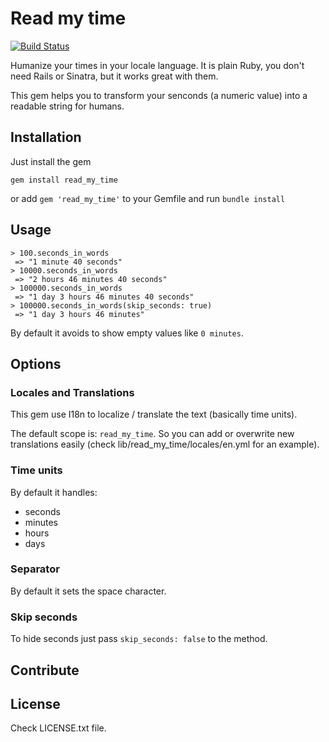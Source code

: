 # Read my time

[![Build Status](https://travis-ci.org/dpzaba/read_my_time.svg)](https://travis-ci.org/dpzaba/read_my_time)

Humanize your times in your locale language. It is plain Ruby, you don't need Rails or Sinatra, but it works great with them.

This gem helps you to transform your senconds (a numeric value) into a readable string for humans.


## Installation

Just install the gem

```
gem install read_my_time
```

or add ```gem 'read_my_time'``` to your Gemfile and run ```bundle install```


## Usage

```
> 100.seconds_in_words
 => "1 minute 40 seconds"
> 10000.seconds_in_words
 => "2 hours 46 minutes 40 seconds"
> 100000.seconds_in_words
 => "1 day 3 hours 46 minutes 40 seconds"
> 100000.seconds_in_words(skip_seconds: true)
 => "1 day 3 hours 46 minutes"
```

By default it avoids to show empty values like ```0 minutes```.


## Options

### Locales and Translations

This gem use I18n to localize / translate the text (basically time units).

The default scope is: ```read_my_time```. So you can add or overwrite new translations easily (check lib/read_my_time/locales/en.yml for an example).

### Time units

By default it handles:

- seconds
- minutes
- hours
- days


### Separator

By default it sets the space character.

### Skip seconds

To hide seconds just pass ```skip_seconds: false``` to the method.


## Contribute


## License

Check LICENSE.txt file.
